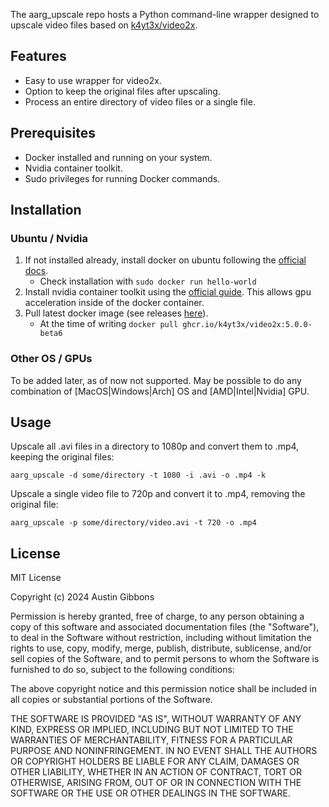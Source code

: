The aarg_upscale repo hosts a Python command-line wrapper designed to upscale video files based on [k4yt3x/video2x](https://github.com/k4yt3x/video2x).

## Features

- Easy to use wrapper for video2x.
- Option to keep the original files after upscaling.
- Process an entire directory of video files or a single file.

## Prerequisites

- Docker installed and running on your system.
- Nvidia container toolkit.
- Sudo privileges for running Docker commands.

## Installation

### Ubuntu / Nvidia
1. If not installed already, install docker on ubuntu following the [official docs](https://docs.docker.com/engine/install/ubuntu/).
   * Check installation with ```sudo docker run hello-world```
2. Install nvidia container toolkit using the [official guide](https://docs.nvidia.com/datacenter/cloud-native/container-toolkit/latest/install-guide.html). This allows gpu acceleration inside of the docker container.
3. Pull latest docker image (see releases [here](https://github.com/k4yt3x/video2x/pkgs/container/video2x)).
    * At the time of writing ```docker pull ghcr.io/k4yt3x/video2x:5.0.0-beta6```

### Other OS / GPUs
To be added later, as of now not supported. May be possible to do any combination of [MacOS|Windows|Arch] OS and [AMD|Intel|Nvidia] GPU.

## Usage

Upscale all .avi files in a directory to 1080p and convert them to .mp4, keeping the original files:
```
aarg_upscale -d some/directory -t 1080 -i .avi -o .mp4 -k
```

Upscale a single video file to 720p and convert it to .mp4, removing the original file:
```
aarg_upscale -p some/directory/video.avi -t 720 -o .mp4
```

## License
MIT License

Copyright (c) 2024 Austin Gibbons

Permission is hereby granted, free of charge, to any person obtaining a copy
of this software and associated documentation files (the "Software"), to deal
in the Software without restriction, including without limitation the rights
to use, copy, modify, merge, publish, distribute, sublicense, and/or sell
copies of the Software, and to permit persons to whom the Software is
furnished to do so, subject to the following conditions:

The above copyright notice and this permission notice shall be included in all
copies or substantial portions of the Software.

THE SOFTWARE IS PROVIDED "AS IS", WITHOUT WARRANTY OF ANY KIND, EXPRESS OR
IMPLIED, INCLUDING BUT NOT LIMITED TO THE WARRANTIES OF MERCHANTABILITY,
FITNESS FOR A PARTICULAR PURPOSE AND NONINFRINGEMENT. IN NO EVENT SHALL THE
AUTHORS OR COPYRIGHT HOLDERS BE LIABLE FOR ANY CLAIM, DAMAGES OR OTHER
LIABILITY, WHETHER IN AN ACTION OF CONTRACT, TORT OR OTHERWISE, ARISING FROM,
OUT OF OR IN CONNECTION WITH THE SOFTWARE OR THE USE OR OTHER DEALINGS IN THE
SOFTWARE.

